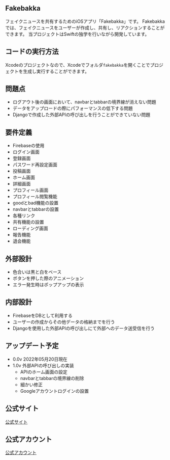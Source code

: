 ## Fakebakka

フェイクニュースを共有するためのiOSアプリ「Fakebakka」です。
Fakebakkaでは、フェイクニュースをユーザーが作成し、共有し、リアクションすることができます。
当プロジェクトはSwiftの独学を行いながら開発しています。

## コードの実行方法

Xcodeのプロジェクトなので、Xcodeでフォルダ`fakebakka`を開くことでプロジェクトを生成し実行することができます。

## 問題点

- ログアウト後の画面において、navbarとtabbarの境界線が消えない問題
- データをアップロードの際にパフォーマンスの低下する問題
- Djangoで作成した外部APIの呼び出しを行うことができていない問題

## 要件定義

- Firebaseの使用
- ログイン画面
- 登録画面
- パスワード再設定画面
- 投稿画面
- ホーム画面
- 詳細画面
- プロフィール画面
- プロフィール閲覧機能
- goodとbad機能の設置
- navbarとtabbarの設置
- 各種リンク
- 共有機能の設置
- ローディング画面
- 報告機能
- 退会機能

## 外部設計

- 色合いは黒と白をベース
- ボタンを押した際のアニメーション
- エラー発生時はポップアップの表示

## 内部設計

- FirebaseをDBとして利用する
- ユーザーの作成からその他データの格納までを行う
- Djangoを使用した外部APIの呼び出しにて外部へのデータ送受信を行う

## アップデート予定

- 0.0v 2022年05月20日現在
- 1.0v 外部APIの呼び出しの実装
  - APIのホーム画面の設定
  - navbarとtabbarの境界線の削除
  - 細かい修正
  - Googleアカウントログインの設置

## 公式サイト

[公式サイト](公式リンク)

## 公式アカウント

[公式アカウント](公式アカウント)